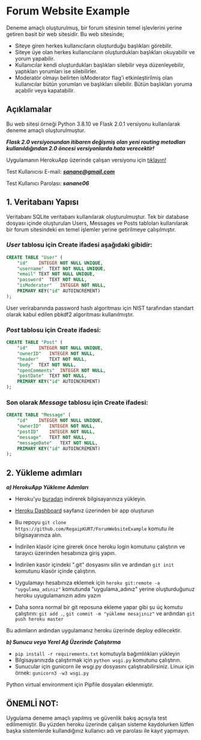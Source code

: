 # Forum Website Example
Deneme amaçlı oluşturulmuş, bir forum sitesinin temel işlevlerini yerine getiren basit bir web sitesidir. Bu web sitesinde;
<ul>
<li>Siteye giren herkes kullanıcıların oluşturduğu başlıkları görebilir.</li>
<li>Siteye üye olan herkes kullanıcıların oluşturdukları başlıkları okuyabilir ve yorum yapabilir.</li>
<li>Kullanıcılar kendi oluşturdukları başlıkları silebilir veya düzenleyebilir, yaptıkları yorumları ise silebilirler.</li>
<li>Moderatör olmayı belirten isModerator flag'i etkinleştirilmiş olan kullanıcılar bütün yorumları ve başlıkları silebilir. Bütün başlıkları yoruma açabilir veya kapatabilir.</li>
</ul>

## Açıklamalar
Bu web sitesi örneği Python 3.8.10 ve Flask 2.0.1 versiyonu kullanılarak deneme amaçlı oluşturulmuştur.

***Flask 2.0 versiyonundan itibaren değişmiş olan yeni routing metodları kullanıldığından 2.0 öncesi versiyonlarda hata verecektir!***

Uygulamanın HerokuApp üzerinde çalışan versiyonu için
<a target="_blank" href="https://forum-website-regaipkurt.herokuapp.com/">tıklayın!</a>

Test Kullanıcısı E-mail: 	***sanane@gmail.com***

Test Kullanıcı Parolası: ***sanane06***

## 1. Veritabanı Yapısı
Veritabanı SQLite veritabanı kullanılarak oluşturulmuştur. Tek bir database dosyası içinde oluşturulan Users, Messages ve Posts tabloları kullanılarak bir forum sitesindeki en temel işlemler 
yerine getirilmeye çalışılmıştır.

### ***User*** tablosu için Create ifadesi aşağıdaki gibidir:
```sql
CREATE TABLE "User" (
	"id"	INTEGER NOT NULL UNIQUE,
	"username"	TEXT NOT NULL UNIQUE,
	"email"	TEXT NOT NULL UNIQUE,
	"password"	TEXT NOT NULL,
	"isModerator"	INTEGER NOT NULL,
	PRIMARY KEY("id" AUTOINCREMENT)
); 
```
User verirabanında password hash algoritması için NIST tarafından standart olarak kabul edilen pbkdf2 algoritması kullanılmıştır.

### ***Post*** tablosu için Create ifadesi:
```sql
CREATE TABLE "Post" (
	"id"	INTEGER NOT NULL UNIQUE,
	"ownerID"	INTEGER NOT NULL,
	"header"	TEXT NOT NULL,
	"body"	TEXT NOT NULL,
	"openComments"	INTEGER NOT NULL,
	"postDate"	TEXT NOT NULL,
	PRIMARY KEY("id" AUTOINCREMENT)
);
```

### Son olarak ***Message*** tablosu için Create ifadesi:
```sql
CREATE TABLE "Message" (
	"id"	INTEGER NOT NULL UNIQUE,
	"ownerID"	INTEGER NOT NULL,
	"postID"	INTEGER NOT NULL,
	"message"	TEXT NOT NULL,
	"messageDate"	TEXT NOT NULL,
	PRIMARY KEY("id" AUTOINCREMENT)
);
```
</code></pre>

## 2. Yükleme adımları
***a) HerokuApp Yükleme Adımları***
- Heroku'yu <a href="https://devcenter.heroku.com/articles/heroku-cli#download-and-install" target="_blank">buradan</a> indirerek bilgisayarınıza yükleyin. 
- <a href="https://dashboard.heroku.com/" target="_blank">Heroku Dashboard</a> sayfanız üzerinden bir app oluşturun

- Bu repoyu ```git clone https://github.com/RegaipKURT/ForumWebsiteExample``` komutu ile bilgisayarınıza alın.
- İndirilen klasör içine girerek önce heroku login komutunu çalıştırın ve tarayıcı üzerinden hesabınıza giriş yapın.
- İndirilen kasör içindeki ".git" dosyasını silin ve ardından ```git init ``` komutunu klasör içinde çalıştırın.
- Uygulamayı hesabınıza eklemek için ```heroku git:remote -a "uygulama_adınız"``` komutunda "uygulama_adınız" yerine oluşturduğunuz heroku uyugulamanızın adını yazın
- Daha sonra normal bir git reposuna ekleme yapar gibi şu üç komutu çalıştırın: ```git add .```, ```git commit -m "yükleme mesajınız"``` ve ardından ```git push heroku master```

Bu adımların ardından uygulamanız heroku üzerinde deploy edilecektir.

***b) Sunucu veya Yerel Ağ Üzerinde Çalıştırma*** 

- ```pip install -r requirements.txt``` komutuyla bağımlılıkları yükleyin
- Bilgisayarınızda çalıştırmak için ```python wsgi.py``` komutunu çalıştırın.
- Sunucular için gunicorn ile wsgi.py dosyasını çalıştırabilirsiniz. Linux için örnek: ```gunicorn3 -w3 wsgi.py```

Python virtual environment için Pipfile dosyaları eklenmiştir.

## ÖNEMLİ NOT:

Uygulama deneme amaçlı yapılmış ve güvenlik bakış açısıyla test edilmemiştir. Bu yüzden heroku üzerinde çalışan sisteme kaydolurken lütfen başka sistemlerde kullandığınız kullanıcı adı ve parolası ile kayıt yapmayın.